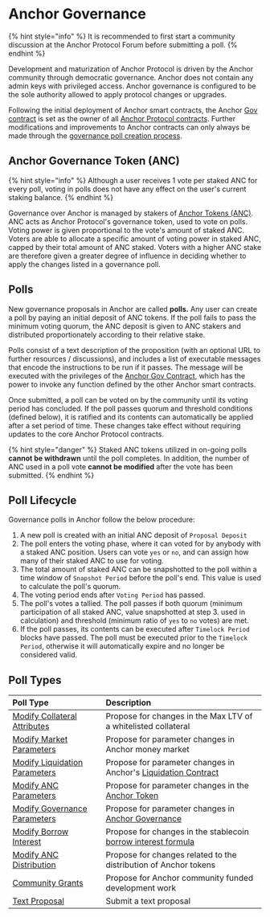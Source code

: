 # Anchor Governance

{% hint style="info" %}
It is recommended to first start a community discussion at the Anchor Protocol Forum before submitting a poll.
{% endhint %}

Development and maturization of Anchor Protocol is driven by the Anchor community through democratic governance. Anchor does not contain any admin keys with privileged access. Anchor governance is configured to be the sole authority allowed to apply protocol changes or upgrades.

Following the initial deployment of Anchor smart contracts, the Anchor [Gov contract](../../smart-contracts/anchor-token/gov.md) is set as the owner of all [Anchor Protocol contracts](../../smart-contracts/deployed-contracts.md). Further modifications and improvements to Anchor contracts can only always be made through the [governance poll creation process](./#poll-lifecycle).

## Anchor Governance Token \(ANC\)

{% hint style="info" %}
Although a user receives 1 vote per staked ANC for every poll, voting in polls does not have any effect on the user's current staking balance.
{% endhint %}

Governance over Anchor is managed by stakers of [Anchor Tokens \(ANC\)](../../protocol/anchor-token-anc.md). ANC acts as Anchor Protocol's governance token, used to vote on polls. Voting power is given proportional to the vote's amount of staked ANC. Voters are able to allocate a specific amount of voting power in staked ANC, capped by their total amount of ANC staked. Voters with a higher ANC stake are therefore given a greater degree of influence in deciding whether to apply the changes listed in a governance poll.

## Polls

New governance proposals in Anchor are called **polls.** Any user can create a poll by paying an initial deposit of ANC tokens. If the poll fails to pass the minimum voting quorum, the ANC deposit is given to ANC stakers and distributed proportionately according to their relative stake.

Polls consist of a text description of the proposition \(with an optional URL to further resources / discussions\), and includes a list of executable messages that encode the instructions to be run if it passes. The message will be executed with the privileges of the [Anchor Gov Contract](../../smart-contracts/anchor-token/gov.md), which has the power to invoke any function defined by the other Anchor smart contracts.

Once submitted, a poll can be voted on by the community until its voting period has concluded. If the poll passes quorum and threshold conditions \(defined below\), it is ratified and its contents can automatically be applied after a set period of time. These changes take effect without requiring updates to the core Anchor Protocol contracts.

{% hint style="danger" %}
Staked ANC tokens utilized in on-going polls **cannot be withdrawn** until the poll completes. In addition, the number of ANC used in a poll vote **cannot be modified** after the vote has been submitted.
{% endhint %}

## Poll Lifecycle

Governance polls in Anchor follow the below procedure:

1. A new poll is created with an initial ANC deposit of `Proposal Deposit`
2. The poll enters the voting phase, where it can voted for by anybody with a staked ANC position. Users can vote `yes` or `no`, and can assign how many of their staked ANC to use for voting.
3. The total amount of staked ANC can be snapshotted to the poll within a time window of `Snapshot Period` before the poll's end. This value is used to calculate the poll's quorum.
4. The voting period ends after `Voting Period` has passed.
5. The poll's votes a tallied. The poll passes if both quorum \(minimum participation of all staked ANC, value snapshotted at step 3. used in calculation\) and threshold \(minimum ratio of `yes` to `no` votes\) are met.
6. If the poll passes, its contents can be executed after `Timelock Period` blocks have passed. The poll must be executed prior to the `Timelock Period`, otherwise it will automatically expire and no longer be considered valid.

## Poll Types

| Poll Type | Description |
| :--- | :--- |
| [Modify Collateral Attributes](modify-collateral-parameters.md) | Propose for changes in the Max LTV of a whitelisted collateral |
| [Modify Market Parameters](modify-market-parameters.md) | Propose for parameter changes in Anchor money market |
| [Modify Liquidation Parameters](modify-liquidation-parameters.md) | Propose for parameter changes in Anchor's [Liquidation Contract](../../protocol/liquidations.md) |
| [Modify ANC Parameters](modify-anc-parameters.md) | Propose for parameter changes in the [Anchor Token](../../protocol/anchor-token-anc.md) |
| [Modify Governance Parameters](modify-governance-parameters.md) | Propose for parameter changes in [Anchor Governance](./) |
| [Modify Borrow Interest](modify-the-interest-model.md) | Propose for changes in the stablecoin [borrow interest formula](../../protocol/money-market/#borrow-rate-model) |
| [Modify ANC Distribution](modify-the-distribution-model.md) | Propose for changes related to the distribution of Anchor tokens |
| [Community Grants](spend-community-pool.md) | Propose for Anchor community funded development work |
| [Text Proposal](text-proposal.md) | Submit a text proposal |


